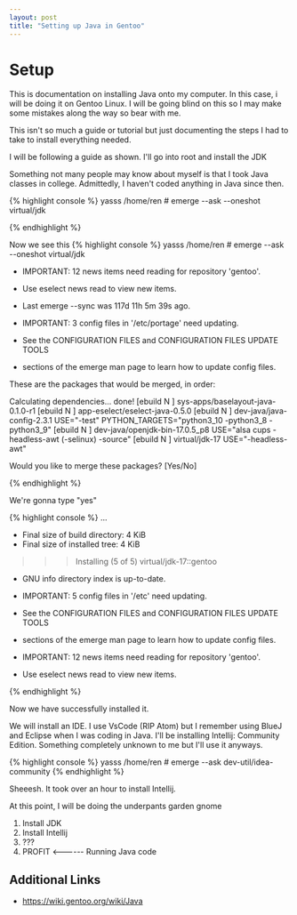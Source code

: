 ```yaml
---
layout: post
title: "Setting up Java in Gentoo"
---
```


# Setup

This is documentation on installing Java onto my computer. In this case, i will be doing it on Gentoo Linux. I will be going blind on this so I may make some mistakes along the way so bear with me.

This isn't so much a guide or tutorial but just documenting the steps I had to take to install everything needed.

I will be following a guide as shown. I'll go into root and install the JDK

Something not many people may know about myself is that I took Java classes in college. Admittedly, I haven't coded anything in Java since then.



{% highlight console %}
yasss /home/ren # emerge --ask --oneshot virtual/jdk

{% endhighlight %}

Now we see this
{% highlight console %}
 yasss /home/ren # emerge --ask --oneshot virtual/jdk

 * IMPORTANT: 12 news items need reading for repository 'gentoo'.
 * Use eselect news read to view new items.

 * Last emerge --sync was 117d 11h 5m 39s ago.

 * IMPORTANT: 3 config files in '/etc/portage' need updating.
 * See the CONFIGURATION FILES and CONFIGURATION FILES UPDATE TOOLS
 * sections of the emerge man page to learn how to update config files.

These are the packages that would be merged, in order:

Calculating dependencies... done!
[ebuild  N     ] sys-apps/baselayout-java-0.1.0-r1 
[ebuild  N     ] app-eselect/eselect-java-0.5.0 
[ebuild  N     ] dev-java/java-config-2.3.1  USE="-test" PYTHON_TARGETS="python3_10 -python3_8 -python3_9" 
[ebuild  N     ] dev-java/openjdk-bin-17.0.5_p8  USE="alsa cups -headless-awt (-selinux) -source" 
[ebuild  N     ] virtual/jdk-17  USE="-headless-awt" 

Would you like to merge these packages? [Yes/No] 

{% endhighlight %}

We're gonna type "yes"


{% highlight console %}
...

 * Final size of build directory: 4 KiB
 * Final size of installed tree:  4 KiB


>>> Installing (5 of 5) virtual/jdk-17::gentoo

 * GNU info directory index is up-to-date.

 * IMPORTANT: 5 config files in '/etc' need updating.
 * See the CONFIGURATION FILES and CONFIGURATION FILES UPDATE TOOLS
 * sections of the emerge man page to learn how to update config files.

 * IMPORTANT: 12 news items need reading for repository 'gentoo'.
 * Use eselect news read to view new items.

{% endhighlight %}

Now we have successfully installed it.



We will install an IDE. I use VsCode (RIP Atom) but I remember using BlueJ and Eclipse when I was coding in Java. I'll be installing Intellij: Community Edition. Something completely unknown to me but I'll use it anyways.


{% highlight console %}
yasss /home/ren # emerge --ask dev-util/idea-community
{% endhighlight %}


Sheeesh. It took over an hour to install Intellij. 

At this point, I will be doing the underpants garden gnome 

1. Install JDK
2. Install Intellij
3. ???
4. PROFIT    <------ Running Java code




## Additional Links
- https://wiki.gentoo.org/wiki/Java

